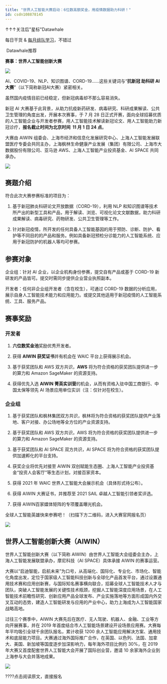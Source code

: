 ```yaml
---
title: "世界人工智能大赛启动：6位数高额奖金，用疫情数据助力科研！"
id: csdn108878145
---
```


↑↑↑关注后"星标"Datawhale

每日干货 & [每月组队学习](https://mp.weixin.qq.com/mp/appmsgalbum?__biz=MzIyNjM2MzQyNg%3D%3D&action=getalbum&album_id=1338040906536108033#wechat_redirect)，不错过

 Datawhale推荐 

**赛事：世界人工智能创新大赛**

![](../img/f396065cd1db72a99857f1f9b691ad97.png)

AI、COVID-19、NLP、知识图谱、CORD-19……这些关键词与“**抗新冠 助科研 AI大赛**”（以下简称新冠AI大赛）紧密相关。

虽然国内疫情目前已经稳定，但新冠病毒却不那么容易消失。

新冠 AI 大赛基于此背景，从助力抗疫新药研发、病毒研究、科研成果解读、公共卫生管理的角度出发，开展本次赛事，于 7 月 28 日正式开赛，面向全球招募优质的人工智能企业与开发者参赛，用人工智能技术解读新冠论文、用人工智能助力新冠诊疗，**报名截止时间为北京时间  11 月 1 日 24 点**。

大赛由 AIWIN 组委会、上海市经济和信息化发展研究中心、上海人工智能发展联盟医疗专委会共同主办，上海枫林生命健康产业发展（集团）有限公司、上海市大数据股份有限公司、亚马逊 AWS、上海人工智能产业投资基金、AI SPACE 共同承办。

![](../img/15f894989fc5728ffe43209337350769.png)

## 赛题介绍

符合此次大赛参赛标准的项目为：

1.  基于新冠肺炎科研论文开放数据（CORD-19），利用 NLP 和知识图谱等技术所产出的新型工具和产品，用于解读、浏览、可视化论文文献数据，助力科研成果解读、病毒研究、药物研发、公共卫生管理等工作。

2.  针对新冠疫情，所开发的任何具备人工智能基因的用于预防、诊断、防护、看护等不同目的的产品和服务。例如具备新冠预检分诊能力的人工智能系统、应用于新冠防护的机器人等均可参赛。

## 参赛对象

企业组：针对 AI 企业，以企业机构身份参赛，提交自有产品或基于 CORD-19 新研发的产品皆可。提交时需同步提供企业营业执照副本。

开发者：任何非企业组开发者（含在校生），可通过 CORD-19 数据的分析应用，展示自身人工智能技术能力和应用能力。或提交其他适用于新冠疫情的人工智能系统、工具、服务产品。

## 赛事奖励

### 开发者

1.  **六位数奖金池**奖励优秀开发者。

2.  获得 **AIWIN 获奖证书**并有机会在 WAIC 平台上获得展示机会。

3.  基于获奖团队和 AWS 双方共识，**AWS** 将为符合资格的获奖团队提供进一步的算力和 Amazon SageMaker 的资源支持。

4.  获得优先入选 **AIWIN 菁英实训营**的机会，从而有资格入驻中国工商银行、中国太保等领先 AI 场景应用单位实训（注：仅针对在校生）。

### 企业组

1.  基于获奖团队和枫林集团双方共识，枫林将为符合资格的获奖团队提供产业落地、客户对接、办公场地等全方位的产业资源支持。

2.  基于获奖团队和 AWS 双方共识，AWS 将为符合资格的获奖团队提供进一步的算力和 Amazon SageMaker 的资源支持。

3.  基于获奖团队和 AI SPACE 双方共识，AI SPACE 将为符合资格的获奖团队提供加速孵化的平台支持。

4.  获奖企业将优先对接至 AIWIN 双创赋能生态圈、上海人工智能产业投资基金“投资人会客厅”等生态计划，对接百家资本。

5.  获得 2021 年 WAIC 世界人工智能大会展示机会（具体形式待公布）。

6.  获得 AIWIN 大赛证书，并推荐至 2021 SAIL 卓越人工智能引领者奖评选。

7.  获得 AIWIN百家媒体矩阵的专项覆盖曝光机会。

全球人工智能英雄快来参赛吧！（扫描下方二维码，进入大赛官网报名页）

![](../img/c9a70b8995075e0fc5258ba6fafb4cb3.png)

## 世界人工智能创新大赛（AIWIN）

世界人工智能创新大赛（以下简称 AIWIN）由世界人工智能大会组委会主办，上海人工智能发展联盟承办，摩尼科技（AI SPACE）具体承接 AIWIN 的赛事运营。

大赛以“启迪智能，启航未来”为口号，从高端化、国际化、专业化、市场化、智能化角度出发，定位于国家级人工智能科技创新与全球化产品首发平台，通过设置通用技术赛和应用创新赛，与国际知名赛事横向联合，招募全球人工智能技术人才与团队，突破人工智能发展的关键性技术瓶颈，挖掘人工智能深度应用场景，在人工智能技术前瞻性研究、创新应用产品全球发布、产业实施落地等方面形成国内外交叉互动的态势，建造人工智能研发与应用的产业中心，助力上海成为人工智能国家战略高地。

过往三个赛季中，AIWIN 大赛先后在医疗、无人驾驶、机器人、金融、工业等方向开展赛事，并在 2019 年首度结合市人工智能场景建设开设场景应用赛。大赛每年平均吸引全球千余团队报名，累计收获 1200 余人工智能应用解决方案、通用技术和底层能力项目。大赛通过海外国际推广合作，在英国、以色列、法国、加拿大、美国、新加坡等国度逐步加深影响力，每年海外项目比例约 30%，在 2019 年大赛又首度配套世界人工智能大会开展了国际创业营，邀请 10 余家海外企业到上海参与大会并落地成果。

![](../img/ac1260bd6d55ebcd4401293b8b1ef5ff.png)

????点击阅读原文，直接报名